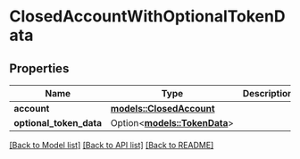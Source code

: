 # ClosedAccountWithOptionalTokenData

## Properties

Name | Type | Description | Notes
------------ | ------------- | ------------- | -------------
**account** | [**models::ClosedAccount**](ClosedAccount.md) |  | 
**optional_token_data** | Option<[**models::TokenData**](TokenData.md)> |  | [optional]

[[Back to Model list]](../README.md#documentation-for-models) [[Back to API list]](../README.md#documentation-for-api-endpoints) [[Back to README]](../README.md)


